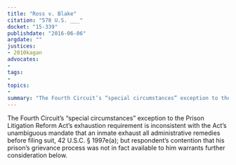 ```yaml
---
title: "Ross v. Blake"
citation: "578 U.S. ___"
docket: "15-339"
publishdate: "2016-06-06"
argdate: ""
justices:
- 2010kagan
advocates:
- 
tags:
- 
topics:
- 
summary: "The Fourth Circuit’s “special circumstances” exception to the Prison Litigation Reform Act’s exhaustion requirement is inconsistent with the Act’s unambiguous mandate that an inmate exhaust all administrative remedies before filing suit, 42 U.S.C. § 1997e(a); but respondent’s contention that his prison’s grievance process was not in fact available to him warrants further consideration below."
---
```

The Fourth Circuit’s “special circumstances” exception to the Prison Litigation Reform Act’s exhaustion requirement is inconsistent with the Act’s unambiguous mandate that an inmate exhaust all administrative remedies before filing suit, 42 U.S.C. § 1997e(a); but respondent’s contention that his prison’s grievance process was not in fact available to him warrants further consideration below.


